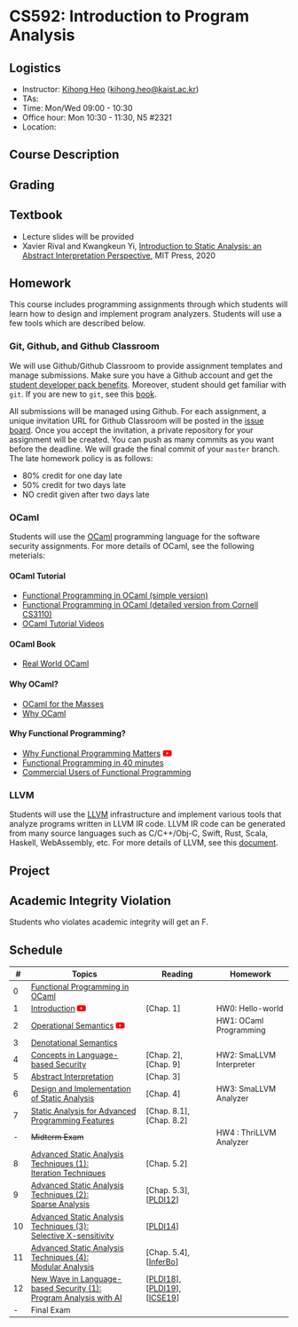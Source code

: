 # CS592: Introduction to Program Analysis

## Logistics
- Instructor: [Kihong Heo](https://kihongheo.kaist.ac.kr) (kihong.heo@kaist.ac.kr)
- TAs:
- Time: Mon/Wed 09:00 - 10:30
- Office hour: Mon 10:30 - 11:30, N5 #2321
- Location:

## Course Description

## Grading

## Textbook
- Lecture slides will be provided
- Xavier Rival and Kwangkeun Yi, [Introduction to Static Analysis: an Abstract Interpretation Perspective](https://mitpress.mit.edu/books/introduction-static-analysis), MIT Press, 2020

## Homework
This course includes programming assignments through which students will learn how to design
and implement program analyzers.
Students will use a few tools which are described below.

### Git, Github, and Github Classroom
We will use Github/Github Classroom to provide assignment templates and manage submissions.
Make sure you have a Github account and get the [student developer pack benefits](https://education.github.com/pack).
Moreover, student should get familiar with `git`.
If you are new to `git`, see this [book](https://git-scm.com/book/en/v2).

All submissions will be managed using Github. For each assignment, a unique invitation URL for Github Classroom will be posted in the [issue board](https://github.com/prosyslab-classroom/cs448-2021-spring/issues).
Once you accept the invitation, a private repository for your assignment will be created.
You can push as many commits as you want before the deadline. We will grade the final commit of your `master` branch.
The late homework policy is as follows:
- 80% credit for one day late
- 50% credit for two days late
- NO credit given after two days late

### OCaml
Students will use the [OCaml](https://ocaml.org) programming language for the software security assignments. For more details of OCaml, see the following meterials:
  #### OCaml Tutorial
  - [Functional Programming in OCaml (simple version)](slides/ocaml-tutorial.pdf)
  - [Functional Programming in OCaml (detailed version from Cornell CS3110)](https://www.cs.cornell.edu/courses/cs3110/2019sp/textbook/)
  - [OCaml Tutorial Videos](https://www.youtube.com/watch?v=xTsHMja8joA&list=PLPGcR5TG6arH6hk04YnAsMbYmQvBqwFdw)
  #### OCaml Book
  - [Real World OCaml](https://dev.realworldocaml.org/index.html)
  #### Why OCaml?
  - [OCaml for the Masses](https://queue.acm.org/detail.cfm?id=2038036)
  - [Why OCaml](https://blog.janestreet.com/why-ocaml/)
  #### Why Functional Programming?
  - [Why Functional Programming Matters](https://dl.acm.org/doi/10.1093/comjnl/32.2.98) [<img src="icons/youtube.png" width="16" />](https://youtu.be/1qBHf8DrWR8)
  - [Functional Programming in 40 minutes](https://youtu.be/0if71HOyVjY)
  - [Commercial Users of Functional Programming](http://cufp.org/2017)


### LLVM
Students will use the [LLVM](https://llvm.org) infrastructure and implement various tools that analyze programs written in LLVM IR code.
LLVM IR code can be generated from many source languages such as C/C++/Obj-C, Swift, Rust, Scala, Haskell, WebAssembly, etc.
For more details of LLVM, see this [document](https://llvm.org/docs).

## Project

## Academic Integrity Violation
Students who violates academic integrity will get an F.

## Schedule
|#|Topics|Reading|Homework|
|-|------|-------|--------|
|0|[Functional Programming in OCaml](slides/lecture0.pdf)||
|1|[Introduction](slides/lecture1.pdf) [<img src="icons/youtube.png" width="16" />](https://youtu.be/gyj4fhyJPS0) |[Chap. 1]|HW0: Hello-world|
|2|[Operational Semantics](slides/lecture2.pdf) [<img src="icons/youtube.png" width="16" />](https://youtu.be/q1k_sxs3Q9c)||HW1: OCaml Programming|
|3|[Denotational Semantics](slides/lecture3.pdf)|||
|4|[Concepts in Language-based Security](slides/lecture4.pdf)|[Chap. 2], [Chap. 9]|HW2: SmaLLVM Interpreter|
|5|[Abstract Interpretation](slides/lecture5.pdf)|[Chap. 3]|
|6|[Design and Implementation of Static Analysis](slides/lecture6.pdf)|[Chap. 4]|HW3: SmaLLVM Analyzer|
|7|[Static Analysis for Advanced Programming Features](slides/lecture7.pdf)|[Chap. 8.1], [Chap. 8.2]|
|-|<s>Midterm Exam</s>||HW4 : ThriLLVM Analyzer|
|8|[Advanced Static Analysis Techniques (1):<br>Iteration Techniques](slides/lecture8.pdf)|[Chap. 5.2]|
|9|[Advanced Static Analysis Techniques (2):<br>Sparse Analysis](slides/lecture9.pdf)|[Chap. 5.3], [[PLDI12](https://dl.acm.org/doi/abs/10.1145/2254064.2254092)]|
|10|[Advanced Static Analysis Techniques (3):<br>Selective X-sensitivity](slides/lecture10.pdf)|[[PLDI14](https://dl.acm.org/doi/10.1145/2594291.2594318)]||
|11|[Advanced Static Analysis Techniques (4):<br>Modular Analysis](slides/lecture11.pdf)|[Chap. 5.4], [[InferBo](https://research.fb.com/blog/2017/02/inferbo-infer-based-buffer-overrun-analyzer/)]|
|12|[New Wave in Language-based Security (1):<br>Program Analysis with AI](slides/lecture12.pdf)|[[PLDI18](https://dl.acm.org/doi/10.1145/3192366.3192417)], [[PLDI19](https://dl.acm.org/doi/10.1145/3314221.3314616)], [[ICSE19](https://dl.acm.org/doi/10.1109/ICSE.2019.00027)]|
|-|Final Exam||

